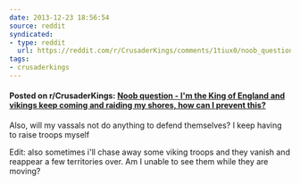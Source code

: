 ```yaml
---
date: 2013-12-23 18:56:54
source: reddit
syndicated:
- type: reddit
  url: https://reddit.com/r/CrusaderKings/comments/1tiux0/noob_question_im_the_king_of_england_and_vikings/
tags:
- crusaderkings
---
```


#### Posted on r/CrusaderKings: [Noob question - I'm the King of England and vikings keep coming and raiding my shores, how can I prevent this?](https://reddit.com/r/CrusaderKings/comments/1tiux0/noob_question_im_the_king_of_england_and_vikings/)

Also, will my vassals not do anything to defend themselves? I keep having to raise troops myself 

Edit: also sometimes i'll chase away some viking troops and they vanish and reappear a few territories over. Am I unable to see them while they are moving?